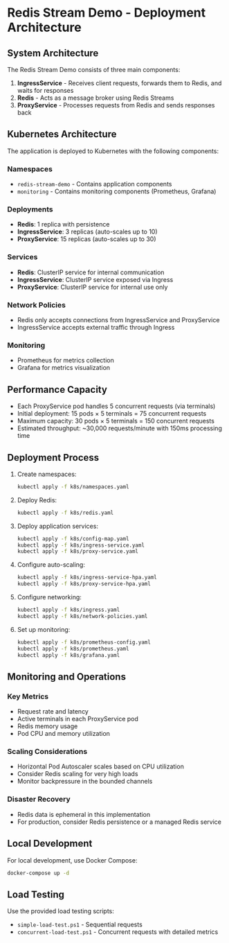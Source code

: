 # Redis Stream Demo - Deployment Architecture

## System Architecture

The Redis Stream Demo consists of three main components:

1. **IngressService** - Receives client requests, forwards them to Redis, and waits for responses
2. **Redis** - Acts as a message broker using Redis Streams
3. **ProxyService** - Processes requests from Redis and sends responses back

## Kubernetes Architecture

The application is deployed to Kubernetes with the following components:

### Namespaces
- `redis-stream-demo` - Contains application components
- `monitoring` - Contains monitoring components (Prometheus, Grafana)

### Deployments
- **Redis**: 1 replica with persistence
- **IngressService**: 3 replicas (auto-scales up to 10)
- **ProxyService**: 15 replicas (auto-scales up to 30)

### Services
- **Redis**: ClusterIP service for internal communication
- **IngressService**: ClusterIP service exposed via Ingress
- **ProxyService**: ClusterIP service for internal use only

### Network Policies
- Redis only accepts connections from IngressService and ProxyService
- IngressService accepts external traffic through Ingress

### Monitoring
- Prometheus for metrics collection
- Grafana for metrics visualization

## Performance Capacity

- Each ProxyService pod handles 5 concurrent requests (via terminals)
- Initial deployment: 15 pods × 5 terminals = 75 concurrent requests
- Maximum capacity: 30 pods × 5 terminals = 150 concurrent requests
- Estimated throughput: ~30,000 requests/minute with 150ms processing time

## Deployment Process

1. Create namespaces:
   ```bash
   kubectl apply -f k8s/namespaces.yaml
   ```

2. Deploy Redis:
   ```bash
   kubectl apply -f k8s/redis.yaml
   ```

3. Deploy application services:
   ```bash
   kubectl apply -f k8s/config-map.yaml
   kubectl apply -f k8s/ingress-service.yaml
   kubectl apply -f k8s/proxy-service.yaml
   ```

4. Configure auto-scaling:
   ```bash
   kubectl apply -f k8s/ingress-service-hpa.yaml
   kubectl apply -f k8s/proxy-service-hpa.yaml
   ```

5. Configure networking:
   ```bash
   kubectl apply -f k8s/ingress.yaml
   kubectl apply -f k8s/network-policies.yaml
   ```

6. Set up monitoring:
   ```bash
   kubectl apply -f k8s/prometheus-config.yaml
   kubectl apply -f k8s/prometheus.yaml
   kubectl apply -f k8s/grafana.yaml
   ```

## Monitoring and Operations

### Key Metrics
- Request rate and latency
- Active terminals in each ProxyService pod
- Redis memory usage
- Pod CPU and memory utilization

### Scaling Considerations
- Horizontal Pod Autoscaler scales based on CPU utilization
- Consider Redis scaling for very high loads
- Monitor backpressure in the bounded channels

### Disaster Recovery
- Redis data is ephemeral in this implementation
- For production, consider Redis persistence or a managed Redis service

## Local Development

For local development, use Docker Compose:
```bash
docker-compose up -d
```

## Load Testing

Use the provided load testing scripts:
- `simple-load-test.ps1` - Sequential requests
- `concurrent-load-test.ps1` - Concurrent requests with detailed metrics
